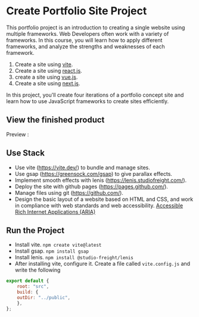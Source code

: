 # Create Portfolio Site Project

This portfolio project is an introduction to creating a single website using multiple frameworks.
Web Developers often work with a variety of frameworks.
In this course, you will learn how to apply different frameworks, 
and analyze the strengths and weaknesses of each framework.

1. Create a site using [vite](https://github.com/Sol-Data/Portfolio-Site-Vite). 
2. Create a site using [react.js](https://github.com/Sol-Data/Portfolio-Site-React). 
3. create a site using [vue.js](https://github.com/Sol-Data/Portfolio-Site-Vue).
4. Create a site using [next.js](https://github.com/Sol-Data/Portfolio-Site-Next).

In this project, you'll create four iterations of a portfolio concept site and learn how to use JavaScript frameworks to create sites efficiently.

## View the finished product 
Preview :

## Use Stack

- Use vite (https://vite.dev/) to bundle and manage sites.
- Use gsap (https://greensock.com/gsap) to give parallax effects.
- Implement smooth effects with lenis (https://lenis.studiofreight.com/).
- Deploy the site with github pages (https://pages.github.com/).
- Manage files using git (https://github.com/).
- Design the basic layout of a website based on HTML and CSS, and work in compliance with web standards and web accessibility. [Accessible Rich Internet Applications (ARIA)](https://developer.mozilla.org/en-US/docs/Web/Accessibility/ARIA/Roles)

## Run the Project
- Install vite. `npm create vite@latest`
- Install gsap. `npm install gsap`
- Install lenis. `npm install @studio-freight/lenis`
- After installing vite, configure it. Create a file called `vite.config.js` and write the following
```javascript
export default {
    root: "src",
    build: {
    outDir: "../public",
    },
};
